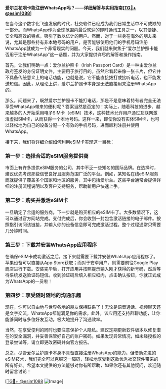 **爱尔兰花呗卡能注册WhatsApp吗？——详细解答与实用指南[[TG💪+ @esim1088](https://t.me/s/esim1088)]**

在当今这个数字化飞速发展的时代，社交软件已经成为我们日常生活中不可或缺的一部分。而WhatsApp作为全球范围内最受欢迎的即时通讯工具之一，以其便捷、安全和高效的特点，吸引了数以亿计的用户。然而，对于一些身在海外的朋友来说，尤其是那些持有非本地号码的用户，是否能够使用他们的手机号码注册WhatsApp就成为一个非常现实的问题。今天，我们就来聚焦于“爱尔兰护照卡能否用于注册WhatsApp”这一话题，并为大家提供详尽的解答和操作指南。

首先，让我们明确一点：爱尔兰护照卡（Irish Passport Card）是一种由爱尔兰政府签发的身份证明文件，主要用于旅行目的。虽然它看起来像一张卡片，但它并不具备传统意义上的电话功能，也就是说，它不能直接拨打或接听电话，也不能发送短信。因此，从理论上讲，爱尔兰护照卡本身是无法直接用来注册WhatsApp的。

那么，问题来了，既然爱尔兰护照卡不能打电话，那是不是意味着持有者完全无法享受WhatsApp带来的便利呢？答案当然是否定的！实际上，随着科技的进步，越来越多的人开始采用电子SIM卡（eSIM）技术，这种技术允许用户通过互联网激活虚拟SIM卡，从而获得一个本地号码。这样一来，即使你没有实体SIM卡，也可以轻松地为自己的设备分配一个有效的手机号码，进而顺利注册并使用WhatsApp。

接下来，我们将详细介绍如何利用eSIM卡实现这一目标：

### 第一步：选择合适的eSIM服务提供商

市面上有许多提供eSIM服务的公司，其中不乏一些知名的国际品牌。在选择时，建议优先考虑那些信誉良好且服务范围广泛的平台。例如，某知名在线eSIM服务商就提供了覆盖多个国家和地区的服务，其中包括爱尔兰。这些平台通常会提供详细的注册流程说明以及客户支持服务，帮助新用户快速上手。

### 第二步：购买并激活eSIM卡

一旦确定了合适的服务商，下一步就是购买相应的eSIM卡了。大多数情况下，这可以通过官方网站完成。支付完成后，你会收到一封包含激活链接的电子邮件。按照指引访问该链接，并输入你的设备信息即可完成激活过程。整个过程通常只需要几分钟时间。

### 第三步：下载并安装WhatsApp应用程序

在确保eSIM卡成功激活之后，接下来就需要下载并安装WhatsApp应用程序了。苹果设备可以直接从App Store获取；而对于安卓用户，则需要前往Google Play商店进行下载。安装完毕后，打开应用并按照提示输入刚才获得的新号码，然后等待系统发送验证码短信。收到验证码后填入相应框内，点击确认按钮，你就正式成为WhatsApp的一员啦！

### 第四步：享受随时随地的沟通乐趣

现在，你可以自由地与世界各地的朋友保持联系了！无论是语音通话、视频聊天还是文字交流，WhatsApp都能满足你的需求。此外，该应用还支持群聊功能，让你能够同时与多位好友互动，极大地提升了沟通效率。

当然，在享受便利的同时也要注意保护个人隐私。建议定期更新软件版本以修复潜在的安全漏洞，并妥善保管好自己的账户密码。如果发现异常情况，如未经授权的登录尝试等，请立即更改密码并向官方报告。

总之，尽管爱尔兰护照卡本身不具备直接注册WhatsApp的能力，但借助先进的eSIM技术，我们完全可以克服这一障碍，轻松地享受到这款优秀社交软件带来的所有好处。希望本文提供的方法能够对你有所帮助，如果你还有其他疑问，欢迎随时留言讨论！

[[TG💪+ @esim1088](https://t.me/s/esim1088) ![Image](https://i.postimg.cc/4NQfJmqS/Snipaste-2025-05-13-00-14-12.png)]